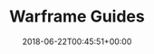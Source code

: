 ---
slug: guides
title: Warframe Guides
seoTitle: Warframe Guides
layout: page
date: 2018-06-22T00:45:51+00:00
---